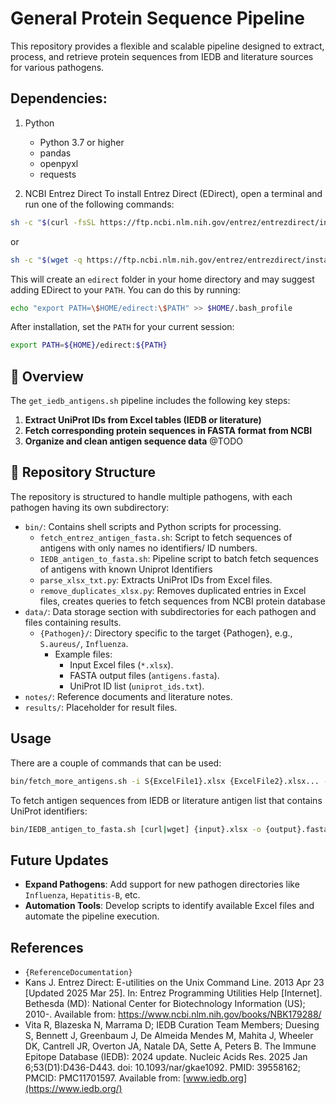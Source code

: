 # General Protein Sequence Pipeline

This repository provides a flexible and scalable pipeline designed to extract, process, and retrieve protein sequences from IEDB and literature sources for various pathogens.

## Dependencies:
1. Python
   - Python 3.7 or higher
   - pandas
   - openpyxl
   - requests

2. NCBI Entrez Direct
To install Entrez Direct (EDirect), open a terminal and run one of the following commands:

```sh
sh -c "$(curl -fsSL https://ftp.ncbi.nlm.nih.gov/entrez/entrezdirect/install-edirect.sh)"
```
or
```sh
sh -c "$(wget -q https://ftp.ncbi.nlm.nih.gov/entrez/entrezdirect/install-edirect.sh -O -)"
```

This will create an `edirect` folder in your home directory and may suggest adding EDirect to your `PATH`. You can do this by running:

```sh
echo "export PATH=\$HOME/edirect:\$PATH" >> $HOME/.bash_profile
```

After installation, set the `PATH` for your current session:

```sh
export PATH=${HOME}/edirect:${PATH}
```
  
## 🧭 Overview
The `get_iedb_antigens.sh` pipeline includes the following key steps:
1. **Extract UniProt IDs from Excel tables (IEDB or literature)**
2. **Fetch corresponding protein sequences in FASTA format from NCBI**
3. **Organize and clean antigen sequence data** @TODO

## 📁 Repository Structure
The repository is structured to handle multiple pathogens, with each pathogen having its own subdirectory:
- `bin/`: Contains shell scripts and Python scripts for processing.
  - `fetch_entrez_antigen_fasta.sh`: Script to fetch sequences of antigens with only names no identifiers/ ID numbers.
  - `IEDB_antigen_to_fasta.sh`: Pipeline script to batch fetch sequences of antigens with known Uniprot Identifiers
  - `parse_xlsx_txt.py`: Extracts UniProt IDs from Excel files.
  - `remove_duplicates_xlsx.py`: Removes duplicated entries in Excel files, creates queries to fetch sequences from NCBI protein database
- `data/`: Data storage section with subdirectories for each pathogen and files containing results.
  - `{Pathogen}/`: Directory specific to the target {Pathogen}, e.g., `S.aureus/`, `Influenza`.
    - Example files:
      - Input Excel files (`*.xlsx`).
      - FASTA output files (`antigens.fasta`).
      - UniProt ID list (`uniprot_ids.txt`).
- `notes/`: Reference documents and literature notes.
- `results/`: Placeholder for result files.

## Usage
There are a couple of commands that can be used:
```bash
bin/fetch_more_antigens.sh -i S{ExcelFile1}.xlsx {ExcelFile2}.xlsx... -o {OutputFile}.fasta
```
To fetch antigen sequences from IEDB or literature antigen list that contains UniProt identifiers:
```bash
bin/IEDB_antigen_to_fasta.sh [curl|wget] {input}.xlsx -o {output}.fasta
```

## Future Updates
- **Expand Pathogens**: Add support for new pathogen directories like `Influenza`, `Hepatitis-B`, etc.
- **Automation Tools**: Develop scripts to identify available Excel files and automate the pipeline execution.

## References
- `{ReferenceDocumentation}` 
- Kans J. Entrez Direct: E-utilities on the Unix Command Line. 2013 Apr 23 [Updated 2025 Mar 25]. In: Entrez Programming Utilities Help [Internet]. Bethesda (MD): National Center for Biotechnology Information (US); 2010-. Available from: https://www.ncbi.nlm.nih.gov/books/NBK179288/
- Vita R, Blazeska N, Marrama D; IEDB Curation Team Members; Duesing S, Bennett J, Greenbaum J, De Almeida Mendes M, Mahita J, Wheeler DK, Cantrell JR, Overton JA, Natale DA, Sette A, Peters B. The Immune Epitope Database (IEDB): 2024 update. Nucleic Acids Res. 2025 Jan 6;53(D1):D436-D443. doi: 10.1093/nar/gkae1092. PMID: 39558162; PMCID: PMC11701597. Available from: [www.iedb.org](https://www.iedb.org/)
